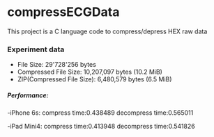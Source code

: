# compressECGData

This project is a C language code to compress/depress HEX raw data

### Experiment data

- File Size: 29'728'256 bytes
- Compressed File Size:  10,207,097 bytes (10.2 MiB)
- ZIP(Compressed File Size): 6,480,579 bytes (6.5 MiB)

##### Performance:

-iPhone 6s:
compress time:0.438489
decompress time:0.565011

-iPad Mini4:
compress time:0.413948
decompress time:0.541826